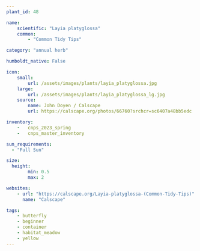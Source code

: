 ```yaml
---
plant_id: 48

name: 
    scientific: "Layia platyglossa"  
    common:  
        - "Common Tidy Tips"  

category: "annual herb"

humboldt_native: False

icon: 
    small: 
        url: /assets/images/plants/layia_platyglossa.jpg 
    large: 
        url: /assets/images/plants/layia_platyglossa_lg.jpg 
    source: 
        name: John Doyen / Calscape 
        url: https://calscape.org/photos/66760?srchcr=sc6407a48bb5edc 

inventory: 
    -   cnps_2023_spring
    -   cnps_master_inventory

sun_requirements:
  - "Full Sun"

size:
  height: 
        min: 0.5
        max: 2

websites:
    - url: "https://calscape.org/Layia-platyglossa-(Common-Tidy-Tips)"
      name: "Calscape"

tags: 
    - butterfly
    - beginner
    - container
    - habitat_meadow
    - yellow
---
```


